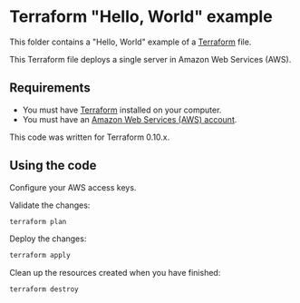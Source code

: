 # Terraform "Hello, World" example

This folder contains a "Hello, World" example of a [Terraform](https://www.terraform.io/) file.

This Terraform file deploys a single server in Amazon Web Services (AWS).

## Requirements

* You must have [Terraform](https://www.terraform.io/) installed on your computer.
* You must have an [Amazon Web Services (AWS) account](http://aws.amazon.com/).

This code was written for Terraform 0.10.x.

## Using the code

Configure your AWS access keys.

Validate the changes:

```bash
terraform plan
```

Deploy the changes:

```bash
terraform apply
```

Clean up the resources created when you have finished:

```bash
terraform destroy
```